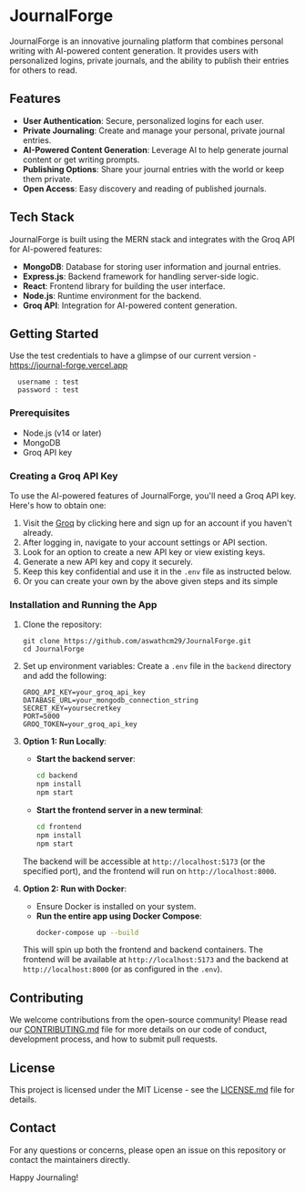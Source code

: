 # JournalForge

JournalForge is an innovative journaling platform that combines personal writing with AI-powered content generation. It provides users with personalized logins, private journals, and the ability to publish their entries for others to read.

## Features

- **User Authentication**: Secure, personalized logins for each user.
- **Private Journaling**: Create and manage your personal, private journal entries.
- **AI-Powered Content Generation**: Leverage AI to help generate journal content or get writing prompts.
- **Publishing Options**: Share your journal entries with the world or keep them private.
- **Open Access**: Easy discovery and reading of published journals.

## Tech Stack

JournalForge is built using the MERN stack and integrates with the Groq API for AI-powered features:

- **MongoDB**: Database for storing user information and journal entries.
- **Express.js**: Backend framework for handling server-side logic.
- **React**: Frontend library for building the user interface.
- **Node.js**: Runtime environment for the backend.
- **Groq API**: Integration for AI-powered content generation.

## Getting Started

Use the test credentials to have a glimpse of our current version - https://journal-forge.vercel.app

```
  username : test
  password : test
```
### Prerequisites

- Node.js (v14 or later)
- MongoDB
- Groq API key

### Creating a Groq API Key

To use the AI-powered features of JournalForge, you'll need a Groq API key. Here's how to obtain one:

1. Visit the [Groq](https://console.groq.com/docs/quickstart) by clicking here and sign up for an account if you haven't already.
2. After logging in, navigate to your account settings or API section.
3. Look for an option to create a new API key or view existing keys.
4. Generate a new API key and copy it securely.
5. Keep this key confidential and use it in the `.env` file as instructed below.
6. Or you can create your own by the above given steps and its simple

### Installation and Running the App

1. Clone the repository:
   ```
   git clone https://github.com/aswathcm29/JournalForge.git
   cd JournalForge
   ```

2. Set up environment variables:
   Create a `.env` file in the `backend` directory and add the following:
   ```
   GROQ_API_KEY=your_groq_api_key
   DATABASE_URL=your_mongodb_connection_string
   SECRET_KEY=yoursecretkey
   PORT=5000
   GROQ_TOKEN=your_groq_api_key
   ```

3. **Option 1: Run Locally**:
   - **Start the backend server**:
     ```bash
     cd backend
     npm install
     npm start
     ```
   - **Start the frontend server in a new terminal**:
     ```bash
     cd frontend
     npm install
     npm start
     ```

   The backend will be accessible at `http://localhost:5173` (or the specified port), and the frontend will run on `http://localhost:8000`.

4. **Option 2: Run with Docker**:
   - Ensure Docker is installed on your system.
   - **Run the entire app using Docker Compose**:
     ```bash
     docker-compose up --build
     ```
   
   This will spin up both the frontend and backend containers. The frontend will be available at `http://localhost:5173` and the backend at `http://localhost:8000` (or as configured in the `.env`).


## Contributing

We welcome contributions from the open-source community! Please read our [CONTRIBUTING.md](CONTRIBUTING.md) file for more details on our code of conduct, development process, and how to submit pull requests.

## License

This project is licensed under the MIT License - see the [LICENSE.md](./LICENSE.md) file for details.

## Contact

For any questions or concerns, please open an issue on this repository or contact the maintainers directly.

Happy Journaling!
